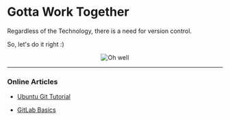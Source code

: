 # Gotta Work Together

Regardless of the Technology, there is a need for version control. 

So, let's do it right :)


<p align="center">
  <img src="https://i.redd.it/05b6u19pseoz.png" title="Oh well"/>
</p>


---


### Online Articles

- [Ubuntu Git Tutorial](http://manpages.ubuntu.com/manpages/trusty/man7/gittutorial.7.html)

- [GitLab Basics](https://docs.gitlab.com/ee/gitlab-basics/start-using-git.html)



